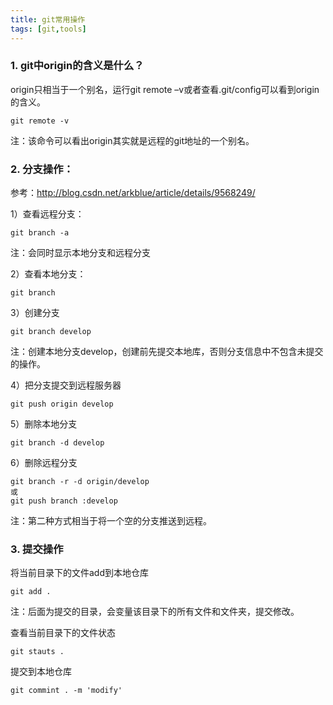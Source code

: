 ```yaml
---
title: git常用操作
tags: [git,tools]
---
```


### 1. git中origin的含义是什么？

origin只相当于一个别名，运行git remote –v或者查看.git/config可以看到origin的含义。

```
git remote -v
```

注：该命令可以看出origin其实就是远程的git地址的一个别名。

### 2. 分支操作：
参考：http://blog.csdn.net/arkblue/article/details/9568249/

1）查看远程分支：

```
git branch -a
```

注：会同时显示本地分支和远程分支

2）查看本地分支：

```
git branch
```

3）创建分支

```
git branch develop
```

注：创建本地分支develop，创建前先提交本地库，否则分支信息中不包含未提交的操作。

4）把分支提交到远程服务器
```
git push origin develop
```

5）删除本地分支

```
git branch -d develop
```

6）删除远程分支

```
git branch -r -d origin/develop
或
git push branch :develop
```

注：第二种方式相当于将一个空的分支推送到远程。

### 3. 提交操作

将当前目录下的文件add到本地仓库

```
git add .
```

注：后面为提交的目录，会变量该目录下的所有文件和文件夹，提交修改。

查看当前目录下的文件状态

```
git stauts .
```

提交到本地仓库

```
git commint . -m 'modify'
```

